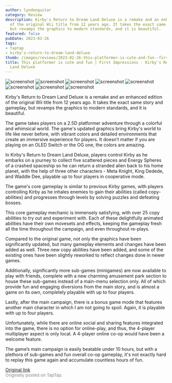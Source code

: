 ```yaml
---
author: lyndonguitar
category: Review
description: Kirby's Return to Dream Land Deluxe is a remake and an enhanced edition
  of the original Wii title from 12 years ago. It takes the exact same story and gameplay,
  but revamps the graphics to modern standards, and it is beautiful.
featured: false
pubDate: 2023-02-26
tags:
- taptap
- kirby's-return-to-dream-land-deluxe
thumb: /images/reviews/2023-02-26-this-platformer-is-cute-and-fun--first-impressions---kirbys-return-to-dream-land-deluxe-0.avif
title: This platformer is cute and fun | First Impressions - Kirby's Return to Dream
  Land Deluxe
---
```


<div class="gallery">
  <img src="/images/reviews/2023-02-26-this-platformer-is-cute-and-fun--first-impressions---kirbys-return-to-dream-land-deluxe-0.avif" alt="screenshot" />
  <img src="/images/reviews/2023-02-26-this-platformer-is-cute-and-fun--first-impressions---kirbys-return-to-dream-land-deluxe-1.avif" alt="screenshot" />
  <img src="/images/reviews/2023-02-26-this-platformer-is-cute-and-fun--first-impressions---kirbys-return-to-dream-land-deluxe-2.avif" alt="screenshot" />
  <img src="/images/reviews/2023-02-26-this-platformer-is-cute-and-fun--first-impressions---kirbys-return-to-dream-land-deluxe-3.avif" alt="screenshot" />
  <img src="/images/reviews/2023-02-26-this-platformer-is-cute-and-fun--first-impressions---kirbys-return-to-dream-land-deluxe-4.avif" alt="screenshot" />
  <img src="/images/reviews/2023-02-26-this-platformer-is-cute-and-fun--first-impressions---kirbys-return-to-dream-land-deluxe-5.avif" alt="screenshot" />
  <img src="/images/reviews/2023-02-26-this-platformer-is-cute-and-fun--first-impressions---kirbys-return-to-dream-land-deluxe-6.avif" alt="screenshot" />
  <img src="/images/reviews/2023-02-26-this-platformer-is-cute-and-fun--first-impressions---kirbys-return-to-dream-land-deluxe-7.avif" alt="screenshot" />
</div>

Kirby's Return to Dream Land Deluxe is a remake and an enhanced edition of the original Wii title from 12 years ago. It takes the exact same story and gameplay, but revamps the graphics to modern standards, and it is beautiful.

The game takes players on a 2.5D platformer adventure through a colorful and whimsical world. The game's updated graphics bring Kirby's world to life like never before, with vibrant colors and detailed environments that create an immersive experience for players. It doesn’t matter if you are playing on an OLED Switch or the OG one, the colors are amazing.

In Kirby's Return to Dream Land Deluxe, players control Kirby as he embarks on a journey to collect five scattered pieces and Energy Spheres of a crashed spaceship so he can return a stranded alien back to his home planet, with the help of three other characters - Meta Knight, King Dedede, and Waddle Dee, playable up to four players in cooperative mode.

The game's core gameplay is similar to previous Kirby games, with players controlling Kirby as he inhales enemies to gain their abilities (called copy-abilities) and progresses through levels by solving puzzles and defeating bosses.

This core gameplay mechanic is immensely satisfying, with over 25 copy abilities to try out and experiment with. Each of these delightfully animated abilities have their own movesets and effects, keeping the gameplay fresh all the time throughout the campaign, and even throughout re-plays.

Compared to the original game, not only the graphics have been significantly updated, but many gameplay elements and changes have been added as well. Three new copy abilities have been added, and some of the existing ones have been slightly reworked to reflect changes done in newer games.

Additionally, significantly more sub-games (minigames) are now available to play with friends, complete with a new charming amusement park section to house these sub-games instead of a main-menu selection only. All of which provide fun and engaging diversions from the main story, and is almost a game on its own, completely playable with up to four players.

Lastly, after the main campaign, there is a bonus game mode that features another main character in which I am not going to spoil. Again, it is playable with up to four players.

Unfortunately, while there are online social and sharing features integrated into the game, there is no option for online-play, and thus, the 4-player multiplayer aspect is only local. A 4-player online co-op would have been a welcome feature.

The game’s main campaign is easily beatable under 10 hours, but with a plethora of sub-games and fun overall co-op gameplay, it's not exactly hard to replay this game again and accumulate countless hours of fun.

[Original link](https://www.taptap.io/post/4649461)<br><span style="font-size: 0.95em; color: #888;">Originally posted on TapTap.</span>